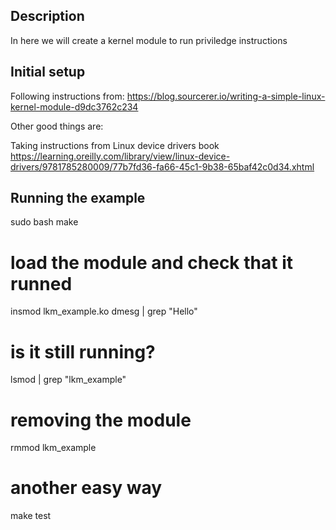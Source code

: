 ## Description

In here we will create a kernel module to run priviledge instructions

## Initial setup
Following instructions from:
https://blog.sourcerer.io/writing-a-simple-linux-kernel-module-d9dc3762c234

Other good things are:

Taking instructions from Linux device drivers book
https://learning.oreilly.com/library/view/linux-device-drivers/9781785280009/77b7fd36-fa66-45c1-9b38-65baf42c0d34.xhtml

## Running the example

sudo bash
make

# load the module and check that it runned
insmod lkm_example.ko
dmesg | grep "Hello"

# is it still running?
lsmod | grep "lkm_example"

# removing the module
rmmod lkm_example

# another easy way
make test